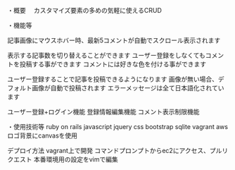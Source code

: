 ・概要
　カスタマイズ要素の多めの気軽に使えるCRUD
 
・機能等

記事画像にマウスホバー時、最新5コメントが自動でスクロール表示されます

表示する記事数を切り替えることができます
ユーザー登録をしなくてもコメントを投稿する事ができます
コメントには好きな色を付ける事ができます

ユーザー登録することで記事を投稿できるようになります
画像が無い場合、デフォルト画像が自動で投稿されます
エラーメッセージは全て日本語化されています

ユーザー登録+ログイン機能
登録情報編集機能
コメント表示制限機能

・使用技術等
ruby on rails javascript jquery css bootstrap
sqlite vagrant aws 
ロゴ背景にcanvasを使用

デプロイ方法
vagrant上で開発
コマンドプロンプトからec2にアクセス、プルリクエスト
本番環境用の設定をvimで編集
